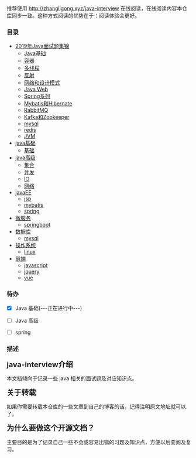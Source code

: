 <p align="center">
<a href="https://github.com/itzhanglg/java-interview" target="_blank">
    <svg class="svgIcon" aria-hidden="true">
        <use xlink:href="#icon-huabanfuben"></use>
    </svg>
</a>
</p>

推荐使用  http://zhangligong.xyz/java-interview 在线阅读，在线阅读内容本仓库同步一致。这种方式阅读的优势在于：阅读体验会更好。


### 目录
- [2019年Java面试题集锦](#2019年Java面试题集锦)
    - [Java基础](docs/javaInterview/interview01.md)
    - [容器](docs/javaInterview/interview02.md)
    - [多线程](docs/javaInterview/interview03.md)
    - [反射](docs/javaInterview/interview04.md)
    - [网络和设计模式](docs/javaInterview/interview05.md)
    - [Java Web](docs/javaInterview/interview13.md)
    - [Spring系列](docs/javaInterview/interview06.md)
    - [Mybatis和Hibernate](docs/javaInterview/interview07.md)
    - [RabbitMQ](docs/javaInterview/interview08.md)
    - [Kafka和Zookeeper](docs/javaInterview/interview09.md)
    - [mysql](docs/javaInterview/interview10.md)
    - [redis](docs/javaInterview/interview11.md)
    - [JVM](docs/javaInterview/interview12.md)
- [java基础](#java基础)
    - [基础](docs/javaBase/basis.md)
- [java高级](#java高级)
    - [集合](docs/javaSenior/collection.md)
    - [并发](docs/javaSenior/thread.md)
    - [IO](docs/javaSenior/io.md)
    - [网络](#网络)
- [javaEE](#javaEE)
    - [jsp](#jsp)
    - [mybatis](#mybatis)
    - [spring](#spring)
- [微服务](#微服务)
    - [springboot](#springboot)
- [数据库](#数据库)
    - [mysql](#mysql)
- [操作系统](#操作系统)
    - [linux](#linux)
- [前端](#前端)
    - [javascript](#javascript)
    - [jquery](#jquery)
    - [vue](#vue)


### 待办
- [x] Java 基础(---正在进行中---)
- [ ] Java 高级
- [ ] spring


### 描述
<span style="font-size:20px;">**java-interview介绍**</span>

本文档倾向于记录一些 java 相关的面试题及对应知识点。

<span style="font-size:20px;">**关于转载**</span>

如果你需要转载本仓库的一些文章到自己的博客的话，记得注明原文地址就可以了。

<span style="font-size:20px;">**为什么要做这个开源文档？**</span>

主要目的是为了记录自己一些不会或容易出错的习题及知识点，方便以后查阅及复习。
